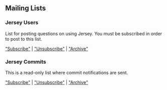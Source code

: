## Mailing Lists


### Jersey Users

List for posting questions on using Jersey. You must be subscribed in order to post to this list.

["Subscribe"][usersub] | ["Unsubscribe"][userunsub] | ["Archive"][userarchive]

<!-- ### Jersey Developers

List for posting patches and discussing internal code implementation issues. You must be subscribed
in order to post to this list.

["Subscribe"][devsub] | ["Unsubscribe"][devunsub] | ["Archive"][devarchive] -->

### Jersey Commits

This is a read-only list where commit notifications are sent.

["Subscribe"][commitsub] | ["Unsubscribe"][commitunsub] | ["Archive"][commitarchive]

[usersub]: mailto:sympa@jersey.java.net?subject=subscribe%20users@jersey.java.net
[userunsub]: mailto:sympa@jersey.java.net?subject=unsubscribe%20users@jersey.java.net
[userarchive]: https://java.net/projects/jersey/lists/users/archive
[devsub]: mailto:sympa@jersey.java.net?subject=subscribe%20dev@jersey.java.net
[devunsub]: mailto:sympa@jersey.java.net?subject=unsubscribe%20dev@jersey.java.net
[devarchive]: https://java.net/projects/jersey/lists/dev/archive
[commitsub]: mailto:sympa@jersey.java.net?subject=subscribe%20commits@jersey.java.net
[commitunsub]: mailto:sympa@jersey.java.net?subject=unsubscribe%20commits@jersey.java.net
[commitarchive]: https://java.net/projects/jersey/lists/commits/archive
